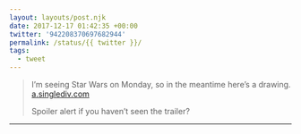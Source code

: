 ```yaml
---
layout: layouts/post.njk
date: 2017-12-17 01:42:35 +00:00
twitter: '942208370697682944'
permalink: /status/{{ twitter }}/
tags: 
  - tweet
---
```


> I’m seeing Star Wars on Monday, so in the meantime here’s a drawing. [a.singlediv.com](https://a.singlediv.com)
> 
> Spoiler alert if you haven’t seen the trailer?

---
